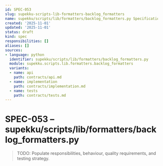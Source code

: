 ```yaml
---
id: SPEC-053
slug: supekku-scripts-lib-formatters-backlog_formatters
name: supekku/scripts/lib/formatters/backlog_formatters.py Specification
created: '2025-11-01'
updated: '2025-11-01'
status: draft
kind: spec
responsibilities: []
aliases: []
sources:
- language: python
  identifier: supekku/scripts/lib/formatters/backlog_formatters.py
  module: supekku.scripts.lib.formatters.backlog_formatters
  variants:
  - name: api
    path: contracts/api.md
  - name: implementation
    path: contracts/implementation.md
  - name: tests
    path: contracts/tests.md
---
```


# SPEC-053 – supekku/scripts/lib/formatters/backlog_formatters.py

> TODO: Populate responsibilities, behaviour, quality requirements, and testing strategy.
